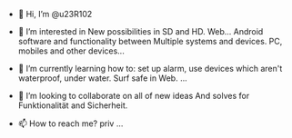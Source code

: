 - 👋 Hi, I’m @u23R102
- 👀 I’m interested in 
    New possibilities in SD and HD.
   Web...
  Android software and functionality between
      Multiple systems and devices.
        PC, mobiles and other devices...


- 🌱 I’m currently learning how to:
 set up alarm, use devices which aren't 
   waterproof, under water. 
    Surf safe in Web. 
...
- 💞️ I’m looking to collaborate on all of new ideas
    And solves for Funktionalität and Sicherheit.
- 📫 How to reach me? priv ...

<!---
u23R102/u23R102 is a ✨ special ✨ repository because its `README.md` (this file) appears on your GitHub profile.
You can click the Preview link to take a look at your changes.
--->

